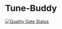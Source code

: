 # Tune-Buddy
[![Quality Gate Status](https://sonarcloud.io/api/project_badges/measure?project=kama-kasckak-martin_Tune-Buddy-frontend&metric=alert_status)](https://sonarcloud.io/summary/new_code?id=kama-kasckak-martin_Tune-Buddy-frontend)
